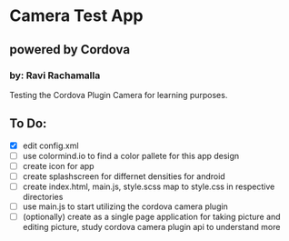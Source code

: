 # Camera Test App
## powered by Cordova
### by: Ravi Rachamalla

Testing the Cordova Plugin Camera for learning purposes. 

## To Do:
- [x] edit config.xml
- [ ] use colormind.io to find a color pallete for this app design
- [ ] create icon for app
- [ ] create splashscreen for differnet densities for android
- [ ] create index.html, main.js, style.scss map to style.css in respective directories
- [ ] use main.js to start utilizing the cordova camera plugin 
- [ ] (optionally) create as a single page application for taking picture and editing picture, study cordova camera plugin api to understand more
